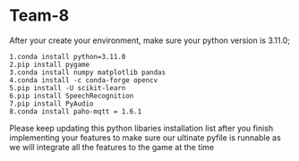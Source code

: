 # Team-8

After your create your environment, make sure your python version is 3.11.0; 
	
	1.conda install python=3.11.0
	2.pip install pygame
	3.conda install numpy matplotlib pandas
	4.conda install -c conda-forge opencv
	5.pip install -U scikit-learn
  	6.pip install SpeechRecognition
   	7.pip install PyAudio
    8.conda install paho-mqtt = 1.6.1

Please keep updating this python libaries installation list after you finish implementing your features to make sure our ultinate pyfile is runnable as we will integrate all the features to the game at the time
